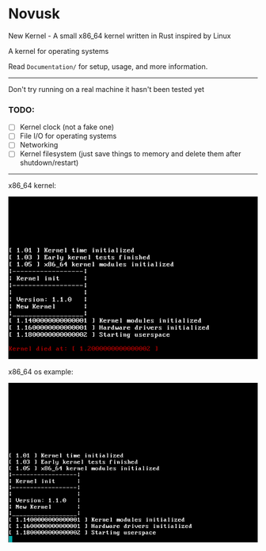# Novusk
New Kernel - A small x86_64 kernel written in Rust inspired by Linux

A kernel for operating systems

Read ``Documentation/`` for setup, usage, and more information.

---
Don't try running on a real machine it hasn't been tested yet

### TODO:
- [ ] Kernel clock (not a fake one)
- [ ] File I/O for operating systems
- [ ] Networking
- [ ] Kernel filesystem (just save things to memory and delete them after shutdown/restart)

---
x86_64 kernel:

![alt text][kernel_image]

[kernel_image]: kernel.png

x86_64 os example:

![alt text][os_image]

[os_image]: os_example.png